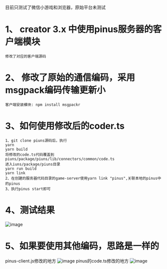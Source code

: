 目前只测试了微信小游戏和浏览器，原始平台未测试
# 1、 creator 3.x  中使用pinus服务器的客户端模块
```
修改了对应的客户端源码
```
# 2、 修改了原始的通信编码，采用msgpack编码传输更新小
```
客户端安装模块: npm install msgpackr
```
# 3、如何使用修改后的coder.ts
```
1、git clone piuns源码后，执行
yarn
yarn build
将修改的code.ts代码覆盖到piuns/package/piuns/lib/connectors/common/code.ts
进入iuns/package/piuns目录
yarn run build
yarn link
2、在创建的服务器代码目录的game-server使用yarn link "pinus",关联本地的pinus中的pinus
3、执行pinus start即可
```
# 4、测试结果
![image](https://github.com/lyndev/pinus-test-ccc3.8/assets/14561386/58d99e13-d8f0-458b-a1cc-832805e6a56f)

# 5、如果要使用其他编码，思路是一样的
pinus-client.js修改的地方
![image](https://github.com/lyndev/pinus-test-ccc3.8/assets/14561386/6a6ef21e-6a26-4034-bae4-a8bc29681d16)
pinus的code.ts修改的地方
![image](https://github.com/lyndev/pinus-test-ccc3.8/assets/14561386/5ccedaec-05a1-43ab-9ab9-f6999950254d)
